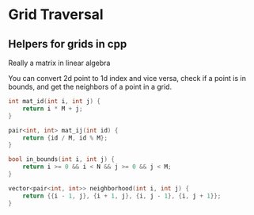 # Grid Traversal

## Helpers for grids in cpp

Really a matrix in linear algebra

You can convert 2d point to 1d index and vice versa, check if a point is in bounds, and get the neighbors of a point in a grid.

```cpp
int mat_id(int i, int j) {
    return i * M + j;
}

pair<int, int> mat_ij(int id) {
    return {id / M, id % M};
}

bool in_bounds(int i, int j) {
    return i >= 0 && i < N && j >= 0 && j < M;
}

vector<pair<int, int>> neighborhood(int i, int j) {
    return {{i - 1, j}, {i + 1, j}, {i, j - 1}, {i, j + 1}};
}
```
